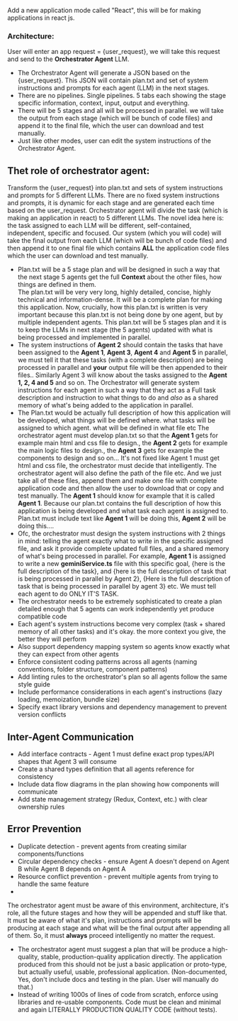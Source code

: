 Add a new application mode called "React", this will be for making applications in react js.

### Architecture:

User will enter an app request = {user_request}, we will take this request and send to the **Orchestrator Agent** LLM.
- The Orchestrator Agent will generate a JSON based on the {user_request}. This JSON will contain plan.txt and set of system instructions and prompts for each agent (LLM) in the next stages.
- There are no pipelines. Single pipelines. 5 tabs each showing the stage specific information, context, input, output and everything.
- There will be 5 stages and all will be processed in parallel. we will take the output from each stage (which will be bunch of code files) and append it to the final file, which the user can download and test manually. 
- Just like other modes, user can edit the system instructions of the Orchestrator Agent.

## Thet role of orchestrator agent:
Transform the {user_request} into plan.txt and sets of system instructions and prompts for 5 different LLMs. There are no fixed system instructions and prompts, it is dynamic for each stage and are generated each time based on the user_request. 
Orchestrator agent will divide the task (which is making an application in react) to 5 different LLMs. The novel idea here is: the task assigned to each LLM will be different, self-contained, independent, specific and focused. Our system (which you will code) will take the final output from each LLM (which will be bunch of code files) and then append it to one final file which contains **ALL** the application code files which the user can download and test manually.
- Plan.txt will be a 5 stage plan and will be designed in such a way that the next stage 5 agents get the full **Context** about the other files, how things are defined in them.  
The plan.txt will be very very long, highly detailed, concise, highly technical and information-dense. It will be a complete plan for making this application. Now, crucially, how this plan.txt is written is very important because this plan.txt is not being done by one agent, but by multiple independent agents. This plan.txt will be 5 stages plan and it is to keep the LLMs in next stage (the 5 agents) updated with what is being processed and implemented in parallel.
- The system instructions of **Agent 2** should contain the tasks that have been assigned to the **Agent 1**, **Agent 3**, **Agent 4** and **Agent 5** in parallel, we must tell it that these tasks (with a complete description) are being processed in parallel and **your** output file will be then appended to their files.. Similarly Agent 3 will know about the tasks assigned to the **Agent 1, 2, 4 and 5** and so on. The Orchestrator will generate system instructions for each agent in such a way that they act as a Full task description and instruction to what things to do and *also* as a shared memory of what's being added to the application in parallel.
- The Plan.txt would be actually full description of how this application will be developed, what things will be defined where. what tasks will be assigned to which agent. what will be defined in what file etc The orchestrator agent must develop plan.txt so that the **Agent 1** gets for example main html and css file to design., the **Agent 2** gets for example the main logic files to design., the **Agent 3** gets for example the components to design and so on...  It's not fixed like Agent 1 must get html and css file, the orchestrator must decide that intelligently. The orchestrator agent will also define the path of the file etc. And we just take all of these files,  append them and make one file with complete application code and then  allow the user to download that or copy and test manually. The **Agent 1** should know for example that it is called **Agent 1**. Because our plan.txt contains the full description of how this application is being developed and what task each agent is assigned to. Plan.txt must include text like **Agent 1** will be doing this, **Agent 2** will be doing this....
- Ofc, the orchestrator must design the system instructions with 2 things in mind: telling the agent exactly what to write in the specific assigned file, and ask it provide complete updated full files, and a shared memory of what's being processed in parallel.
For example, **Agent 1** is assigned to write a new **geminiService.ts** file with this specific goal, {here is the full description of the task}, and {here is the full description of task that is being processed in parallel by Agent 2}, {Here is the full description of task that is being processed in parallel by agent 3} etc. We must tell each agent to do ONLY IT'S TASK. 
- The orchestrator needs to be extremely sophisticated to create a plan detailed enough that 5 agents can work independently yet produce compatible code
- Each agent's system instructions become very complex (task + shared memory of all other tasks) and it's okay. the more context you give, the better they will perform
- Also support dependency mapping system so agents know exactly what they can expect from other agents
- Enforce consistent coding patterns across all agents (naming conventions, folder structure, component patterns)
- Add linting rules to the orchestrator's plan so all agents follow the same style guide
- Include performance considerations in each agent's instructions (lazy loading, memoization, bundle size)
- Specify exact library versions and dependency management to prevent version conflicts

## Inter-Agent Communication

- Add interface contracts - Agent 1 must define exact prop types/API shapes that Agent 3 will consume
- Create a shared types definition that all agents reference for consistency
- Include data flow diagrams in the plan showing how components will communicate
- Add state management strategy (Redux, Context, etc.) with clear ownership rules

## Error Prevention

- Duplicate detection - prevent agents from creating similar components/functions
- Circular dependency checks - ensure Agent A doesn't depend on Agent B while Agent B depends on Agent A
- Resource conflict prevention - prevent multiple agents from trying to handle the same feature
-

<IMPORTANT> The orchestrator agent must be aware of this environment, architecture, it's role, all the future stages and how they will be appended and stuff like that. It must be aware of what it's plan, instructions and prompts will be producing at each stage and what will be the final output after appending all of them. So, it must **always** proceed intelligently no matter the request.
- The orchestrator agent must suggest a plan that will be produce a high-quality, stable, production-quality application directly. The application produced from this should not be just a basic application or proto-type, but actually useful, usable, professional application. (Non-documented, Yes, don't include docs and testing in the plan. User will manually do that.)
- Instead of writing 1000s of lines of code from scratch, enforce using libraries and re-usable components. Code must be clean and minimal and again LITERALLY PRODUCTION QUALITY CODE (without tests). 
</IMPORTANT>